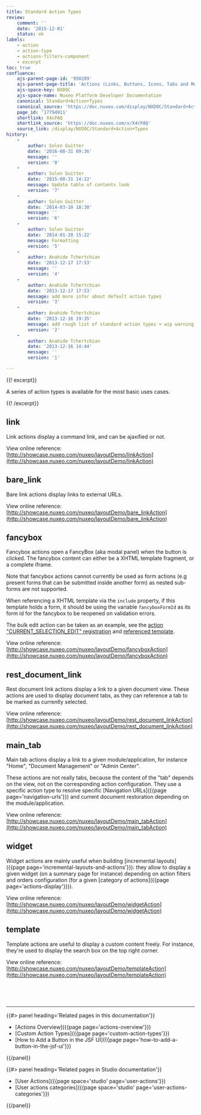 ```yaml
---
title: Standard Action Types
review:
    comment: ''
    date: '2015-12-01'
    status: ok
labels:
    - action
    - action-type
    - actions-filters-component
    - excerpt
toc: true
confluence:
    ajs-parent-page-id: '950289'
    ajs-parent-page-title: 'Actions (Links, Buttons, Icons, Tabs and More)'
    ajs-space-key: NXDOC
    ajs-space-name: Nuxeo Platform Developer Documentation
    canonical: Standard+Action+Types
    canonical_source: 'https://doc.nuxeo.com/display/NXDOC/Standard+Action+Types'
    page_id: '17794911'
    shortlink: X4cPAQ
    shortlink_source: 'https://doc.nuxeo.com/x/X4cPAQ'
    source_link: /display/NXDOC/Standard+Action+Types
history:
    - 
        author: Solen Guitter
        date: '2016-08-31 09:36'
        message: ''
        version: '8'
    - 
        author: Solen Guitter
        date: '2015-08-31 14:22'
        message: Update table of contents look
        version: '7'
    - 
        author: Solen Guitter
        date: '2014-03-10 18:30'
        message: ''
        version: '6'
    - 
        author: Solen Guitter
        date: '2014-01-20 15:22'
        message: Formatting
        version: '5'
    - 
        author: Anahide Tchertchian
        date: '2013-12-17 17:53'
        message: ''
        version: '4'
    - 
        author: Anahide Tchertchian
        date: '2013-12-17 17:53'
        message: add more infor about default action types
        version: '3'
    - 
        author: Anahide Tchertchian
        date: '2013-12-16 19:35'
        message: add rough list of standard action types + wip warning
        version: '2'
    - 
        author: Anahide Tchertchian
        date: '2013-12-16 14:44'
        message: ''
        version: '1'

---
```

{{! excerpt}}

A series of action types is available for the most basic uses cases.

{{! /excerpt}}

## link

Link actions display a command link, and can be ajaxified or not.

View online reference: [http://showcase.nuxeo.com/nuxeo/layoutDemo/linkAction](http://showcase.nuxeo.com/nuxeo/layoutDemo/linkAction)

## bare_link

Bare link actions display links to external URLs.

View online reference: [http://showcase.nuxeo.com/nuxeo/layoutDemo/bare_linkAction](http://showcase.nuxeo.com/nuxeo/layoutDemo/bare_linkAction)

## fancybox

Fancybox actions open a FancyBox (aka modal panel) when the button is clicked. The fancybox content can either be a XHTML template fragment, or a complete iframe.

Note that fancybox actions cannot currently be used as form actions (e.g present forms that can be submitted inside another form) as nested sub-forms are not supported.

When referencing a XHTML template via the&nbsp;`include` property, if this template holds a form, it should be using the variable `fancyboxFormId` as its form id for the fancybox to be reopened on validation errors.

The bulk edit action can be taken as an example, see the [action "CURRENT_SELECTION_EDIT" registration](http://explorer.nuxeo.org/nuxeo/site/distribution/latest/viewContribution/org.nuxeo.ecm.platform.actions--actions) and [referenced template](https://github.com/nuxeo/nuxeo-jsf/blob/master/nuxeo-platform-webapp-base/src/main/resources/web/nuxeo.war/incl/bulk_edit_box.xhtml).

View online reference: [http://showcase.nuxeo.com/nuxeo/layoutDemo/fancyboxAction](http://showcase.nuxeo.com/nuxeo/layoutDemo/fancyboxAction)

## rest_document_link

Rest document link actions display a link to a given document view. These actions are used to display document tabs, as they can reference a tab to be marked as currently selected.

View online reference: [http://showcase.nuxeo.com/nuxeo/layoutDemo/rest_document_linkAction](http://showcase.nuxeo.com/nuxeo/layoutDemo/rest_document_linkAction)

## main_tab

Main tab actions display a link to a given module/application, for instance "Home", "Document Management" or "Admin Center".

These actions are not really tabs, because the content of the "tab" depends on the view, not on the corresponding action configuration. They use a specific action type to resolve specific [Navigation URLs]({{page page='navigation-urls'}}) and current document restoration depending on the module/application.

View online reference: [http://showcase.nuxeo.com/nuxeo/layoutDemo/main_tabAction](http://showcase.nuxeo.com/nuxeo/layoutDemo/main_tabAction)

## widget

Widget actions are mainly useful when building [incremental layouts]({{page page='incremental-layouts-and-actions'}}): they allow to display a given widget (on a summary page for instance) depending on action filters and orders configuration (for a given [category of actions]({{page page='actions-display'}})).

View online reference: [http://showcase.nuxeo.com/nuxeo/layoutDemo/widgetAction](http://showcase.nuxeo.com/nuxeo/layoutDemo/widgetAction)

## template

Template actions are useful to display a custom content freely. For instance, they're used to display the search box on the top right corner.

View online reference: [http://showcase.nuxeo.com/nuxeo/layoutDemo/templateAction](http://showcase.nuxeo.com/nuxeo/layoutDemo/templateAction)

&nbsp;

&nbsp;

* * *

<div class="row" data-equalizer data-equalize-on="medium"><div class="column medium-6">{{#> panel heading='Related pages in this documentation'}}

*   [Actions Overview]({{page page='actions-overview'}})
*   [Custom Action Types]({{page page='custom-action-types'}})
*   [How to Add a Button in the JSF UI]({{page page='how-to-add-a-button-in-the-jsf-ui'}})

{{/panel}}</div><div class="column medium-6">{{#> panel heading='Related pages in Studio documentation'}}

*   [User Actions]({{page space='studio' page='user-actions'}})
*   [User actions categories]({{page space='studio' page='user-actions-categories'}})

{{/panel}}</div></div>